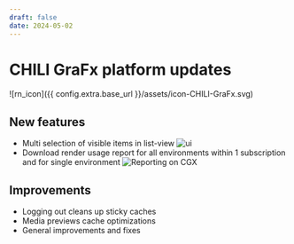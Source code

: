 ```yaml
---
draft: false
date: 2024-05-02
---
```


# CHILI GraFx platform updates
![rn_icon]({{ config.extra.base_url }}/assets/icon-CHILI-GraFx.svg)

## New features

- Multi selection of visible items in list-view
![ui](/release-notes/releasenotesassets/multiselect.png)
- Download render usage report for all environments within 1 subscription and for single environment
![Reporting on CGX](https://github.com/chili-publish/grafx-documentation/assets/122599725/274728ff-ddbb-4420-ba9b-9d1d0ad54399)


## Improvements

- Logging out cleans up sticky caches
- Media previews cache optimizations
- General improvements and fixes
